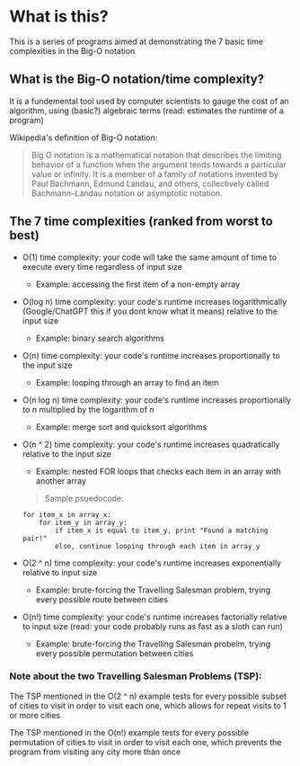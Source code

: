 # What is this?
This is a series of programs aimed at demonstrating the 7 basic time complexities in the Big-O notation

## What is the Big-O notation/time complexity?

It is a fundemental tool used by computer scientists to gauge the cost of an algorithm, using (basic?) algebraic terms
(read: estimates the runtime of a program)

Wikipedia's definition of Big-O notation:
> Big O notation is a mathematical notation that describes the limiting behavior of a function when the argument tends towards a particular value or infinity. It is a member of a family of notations invented by Paul Bachmann, Edmund Landau, and others, collectively called Bachmann–Landau notation or asymptotic notation.

## The 7 time complexities (ranked from worst to best)
- O(1) time complexity: your code will take the same amount of time to execute every time regardless of input size 
    - Example: accessing the first item of a non-empty array
- O(log n) time complexity: your code's runtime increases logarithmically (Google/ChatGPT this if you dont know what it means) relative to the input size 
    - Example: binary search algorithms
- O(n) time complexity: your code's runtime increases proportionally to the input size
    - Example: looping through an array to find an item
- O(n log n) time complexity: your code's runtime increases proportionally to _n_ multiplied by the logarithm of _n_
    - Example: merge sort and quicksort algorithms
- O(n ^ 2) time complexity: your code's runtime increases quadratically relative to the input size
    - Example: nested FOR loops that checks each item in an array with another array

    > Sample psuedocode:
    ```
    for item_x in array_x:
        for item_y in array_y:
            if item_x is equal to item_y, print "Found a matching pair!"
            else, continue looping through each item in array_y
    ```
- O(2 ^ n) time complexity: your code's runtime increases exponentially relative to input size
    - Example: brute-forcing the Travelling Salesman problem, trying every possible route between cities

- O(n!) time complexity: your code's runtime increases factorially relative to input size (read: your code probably runs as fast as a sloth can run)
    - Example: brute-forcing the Travelling Salesman probelm, trying every possible permutation between cities


### <b>Note about the two Travelling Salesman Problems (TSP):</b> 
The TSP mentioned in the O(2 ^ n) example tests for every possible subset of cities to visit in order to visit each one, which allows for repeat visits to 1 or more cities

The TSP mentioned in the O(n!) example tests for every possible permutation of cities to visit in order to visit each one, which prevents the program from visiting any city more than once